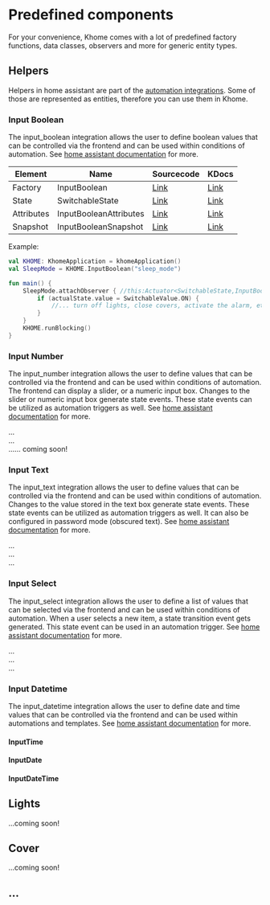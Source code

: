 # Predefined components
For your convenience, Khome comes with a lot of predefined factory functions, data classes, observers and more for generic entity types.

## Helpers
Helpers in home assistant are part of the [automation integrations](https://www.home-assistant.io/integrations/#automation). Some of those are represented as entities, 
therefore you can use them in Khome.

### Input Boolean
The input_boolean integration allows the user to define boolean values that can be controlled via the frontend and can be 
used within conditions of automation. See [home assistant documentation](https://www.home-assistant.io/integrations/input_boolean/) for more.

| Element    | Name | Sourcecode | KDocs |
|------------|------|------------|-------|
| Factory    | InputBoolean   |  [Link](../src/main/kotlin/khome/extending/actuators/Helper.kt) | [Link](https://dennisschroeder.github.io/khome/khome/khome.extending.actuators/-input-boolean.html)      |
| State      | SwitchableState     |  [Link](../src/main/kotlin/khome/extending/DeviceStates.kt) | [Link](https://dennisschroeder.github.io/khome/khome/khome.extending/-switchable-state/index.html)      |
| Attributes | InputBooleanAttributes    |  [Link](../src/main/kotlin/khome/extending/DeviceAttributes.kt) | [Link](https://dennisschroeder.github.io/khome/khome/khome.extending/-input-boolean-attributes/index.html)      |
| Snapshot   | InputBooleanSnapshot     | [Link](../src/main/kotlin/khome/extending/StateAndAttributesSnapshots.kt) | [Link](https://dennisschroeder.github.io/khome/khome/khome.extending/-input-boolean-snapshot.html)      |

Example:
```kotlin
val KHOME: KhomeApplication = khomeApplication()
val SleepMode = KHOME.InputBoolean("sleep_mode")

fun main() { 
    SleepMode.attachObserver { //this:Actuator<SwitchableState,InputBooleanAttributes>
        if (actualState.value = SwitchableValue.ON) {
            //... turn off lights, close covers, activate the alarm, etc.
        }
    }
    KHOME.runBlocking()
}
```
### Input Number
The input_number integration allows the user to define values that can be controlled via the frontend and can be used within conditions of automation. 
The frontend can display a slider, or a numeric input box. Changes to the slider or numeric input box generate state events. 
These state events can be utilized as automation triggers as well. See [home assistant documentation](https://www.home-assistant.io/integrations/input_number/) for more.

...<br>
...<br>
...... coming soon!


### Input Text
The input_text integration allows the user to define values that can be controlled via the frontend and can be used within conditions of automation.
Changes to the value stored in the text box generate state events. These state events can be utilized as automation triggers as well.
It can also be configured in password mode (obscured text). See [home assistant documentation](https://www.home-assistant.io/integrations/input_text/) for more.

...<br>
...<br>
...<br>

### Input Select
The input_select integration allows the user to define a list of values that can be selected via the frontend and can be used within conditions of automation.
When a user selects a new item, a state transition event gets generated. This state event can be used in an automation trigger. See [home assistant documentation](https://www.home-assistant.io/integrations/input_select/) for more.

...<br>
...<br>
...<br>

### Input Datetime
The input_datetime integration allows the user to define date and time values that can be controlled via the frontend and can be used within automations and templates.
See [home assistant documentation](https://www.home-assistant.io/integrations/input_datetime/) for more.

#### InputTime
#### InputDate
#### InputDateTime

## Lights
...coming soon!

## Cover
...coming soon!

## ...
